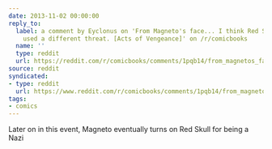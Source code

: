```yaml
---
date: 2013-11-02 00:00:00
reply_to:
  label: a comment by Eyclonus on 'From Magneto's face... I think Red Skull could've
    used a different threat. [Acts of Vengeance]' on /r/comicbooks
  name: ''
  type: reddit
  url: https://reddit.com/r/comicbooks/comments/1pqb14/from_magnetos_face_i_think_red_skull_couldve_used/cd50t1w/
source: reddit
syndicated:
- type: reddit
  url: https://www.reddit.com/r/comicbooks/comments/1pqb14/from_magnetos_face_i_think_red_skull_couldve_used/cd514ck/
tags:
- comics
---
```


Later on in this event, Magneto eventually turns on Red Skull for being a Nazi